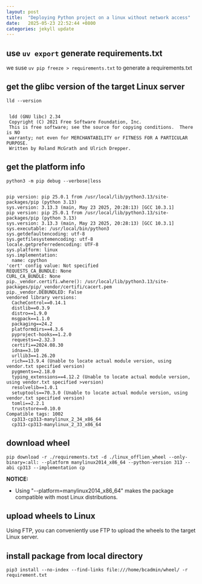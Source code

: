 ```yaml
---
layout: post
title:  "Deploying Python project on a linux without network access"
date:   2025-05-23 22:52:44 +0800
categories: jekyll update
---
```



## use `uv export` generate requirements.txt

  we suse `uv pip freeze > requirements.txt` to generate a requirements.txt

## get the glibc version of the target Linux server

`lld --version`

```text
 
 ldd (GNU libc) 2.34
 Copyright (C) 2021 Free Software Foundation, Inc.
 This is free software; see the source for copying conditions.  There is NO 
 warranty; not even for MERCHANTABILITY or FITNESS FOR A PARTICULAR PURPOSE. 
 Written by Roland McGrath and Ulrich Drepper.
 ```

## get the platform info

`python3 -m pip debug --verbose|less`

```text

pip version: pip 25.0.1 from /usr/local/lib/python3.13/site-packages/pip (python 3.13)
sys.version: 3.13.3 (main, May 23 2025, 20:28:13) [GCC 10.3.1]
pip version: pip 25.0.1 from /usr/local/lib/python3.13/site-packages/pip (python 3.13)
sys.version: 3.13.3 (main, May 23 2025, 20:28:13) [GCC 10.3.1]
sys.executable: /usr/local/bin/python3
sys.getdefaultencoding: utf-8
sys.getfilesystemencoding: utf-8
locale.getpreferredencoding: UTF-8
sys.platform: linux
sys.implementation:
  name: cpython
'cert' config value: Not specified
REQUESTS_CA_BUNDLE: None
CURL_CA_BUNDLE: None
pip._vendor.certifi.where(): /usr/local/lib/python3.13/site-packages/pip/_vendor/certifi/cacert.pem
pip._vendor.DEBUNDLED: False
vendored library versions:
  CacheControl==0.14.1
  distlib==0.3.9
  distro==1.9.0
  msgpack==1.1.0
  packaging==24.2
  platformdirs==4.3.6
  pyproject-hooks==1.2.0
  requests==2.32.3
  certifi==2024.08.30
  idna==3.10
  urllib3==1.26.20
  rich==13.9.4 (Unable to locate actual module version, using vendor.txt specified version)
  pygments==2.18.0
  typing_extensions==4.12.2 (Unable to locate actual module version, using vendor.txt specified >version)
  resolvelib==1.0.1
  setuptools==70.3.0 (Unable to locate actual module version, using vendor.txt specified version)
  tomli==2.2.1
  truststore==0.10.0
Compatible tags: 1002
  cp313-cp313-manylinux_2_34_x86_64
  cp313-cp313-manylinux_2_33_x86_64
```

## download wheel

`pip download -r ./requirements.txt -d ./linux_offlien_wheel --only-binary=:all: --platform manylinux2014_x86_64 --python-version 313 --abi cp313 --implementation cp`

**NOTICE:**

- Using "--platform=manylinux2014_x86_64" makes the package compatible with most Linux distributions.

## upload wheels to Linux

  Using FTP, you can conveniently use FTP to upload the wheels to the target Linux server.
  
## install package from local directory

`pip3 install --no-index --find-links file:///home/bcadmin/wheel/ -r requirement.txt`

